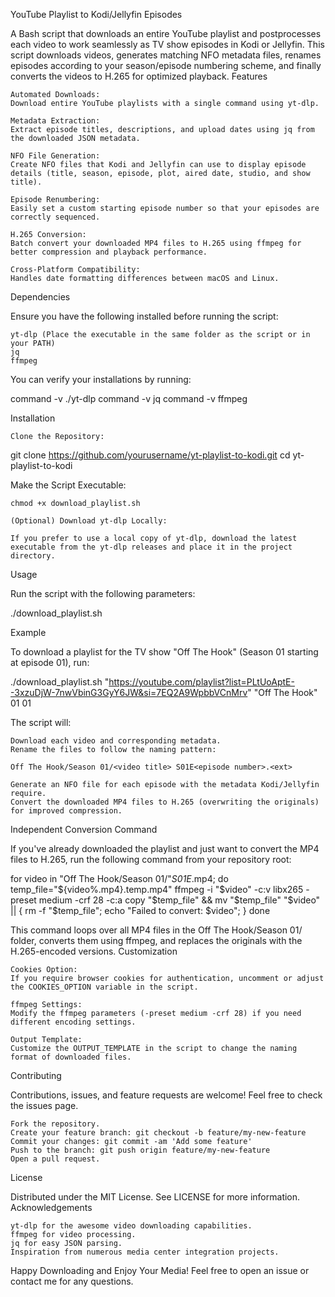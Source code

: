 YouTube Playlist to Kodi/Jellyfin Episodes

A Bash script that downloads an entire YouTube playlist and postprocesses each video to work seamlessly as TV show episodes in Kodi or Jellyfin. This script downloads videos, generates matching NFO metadata files, renames episodes according to your season/episode numbering scheme, and finally converts the videos to H.265 for optimized playback.
Features

    Automated Downloads:
    Download entire YouTube playlists with a single command using yt-dlp.

    Metadata Extraction:
    Extract episode titles, descriptions, and upload dates using jq from the downloaded JSON metadata.

    NFO File Generation:
    Create NFO files that Kodi and Jellyfin can use to display episode details (title, season, episode, plot, aired date, studio, and show title).

    Episode Renumbering:
    Easily set a custom starting episode number so that your episodes are correctly sequenced.

    H.265 Conversion:
    Batch convert your downloaded MP4 files to H.265 using ffmpeg for better compression and playback performance.

    Cross-Platform Compatibility:
    Handles date formatting differences between macOS and Linux.

Dependencies

Ensure you have the following installed before running the script:

    yt-dlp (Place the executable in the same folder as the script or in your PATH)
    jq
    ffmpeg

You can verify your installations by running:

command -v ./yt-dlp
command -v jq
command -v ffmpeg

Installation

    Clone the Repository:

git clone https://github.com/yourusername/yt-playlist-to-kodi.git
cd yt-playlist-to-kodi

Make the Script Executable:

    chmod +x download_playlist.sh

    (Optional) Download yt-dlp Locally:

    If you prefer to use a local copy of yt-dlp, download the latest executable from the yt-dlp releases and place it in the project directory.

Usage

Run the script with the following parameters:

./download_playlist.sh <YouTube Playlist URL> <TV Show Name> <Season Number> <Episode Start Number>

Example

To download a playlist for the TV show "Off The Hook" (Season 01 starting at episode 01), run:

./download_playlist.sh "https://youtube.com/playlist?list=PLtUoAptE--3xzuDjW-7nwVbinG3GyY6JW&si=7EQ2A9WpbbVCnMrv" "Off The Hook" 01 01

The script will:

    Download each video and corresponding metadata.
    Rename the files to follow the naming pattern:

    Off The Hook/Season 01/<video title> S01E<episode number>.<ext>

    Generate an NFO file for each episode with the metadata Kodi/Jellyfin require.
    Convert the downloaded MP4 files to H.265 (overwriting the originals) for improved compression.

Independent Conversion Command

If you've already downloaded the playlist and just want to convert the MP4 files to H.265, run the following command from your repository root:

for video in "Off The Hook/Season 01/"*S01E*.mp4; do
  temp_file="${video%.mp4}.temp.mp4"
  ffmpeg -i "$video" -c:v libx265 -preset medium -crf 28 -c:a copy "$temp_file" &&
  mv "$temp_file" "$video" ||
  { rm -f "$temp_file"; echo "Failed to convert: $video"; }
done

This command loops over all MP4 files in the Off The Hook/Season 01/ folder, converts them using ffmpeg, and replaces the originals with the H.265-encoded versions.
Customization

    Cookies Option:
    If you require browser cookies for authentication, uncomment or adjust the COOKIES_OPTION variable in the script.

    ffmpeg Settings:
    Modify the ffmpeg parameters (-preset medium -crf 28) if you need different encoding settings.

    Output Template:
    Customize the OUTPUT_TEMPLATE in the script to change the naming format of downloaded files.

Contributing

Contributions, issues, and feature requests are welcome! Feel free to check the issues page.

    Fork the repository.
    Create your feature branch: git checkout -b feature/my-new-feature
    Commit your changes: git commit -am 'Add some feature'
    Push to the branch: git push origin feature/my-new-feature
    Open a pull request.

License

Distributed under the MIT License. See LICENSE for more information.
Acknowledgements

    yt-dlp for the awesome video downloading capabilities.
    ffmpeg for video processing.
    jq for easy JSON parsing.
    Inspiration from numerous media center integration projects.

Happy Downloading and Enjoy Your Media!
Feel free to open an issue or contact me for any questions.
